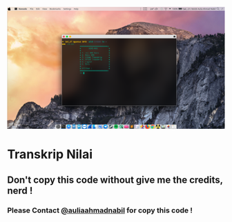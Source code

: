 ![SreenShot](https://github.com/BrondoL/TranskripNilai/blob/master/ScreenShot/Screenshot.png)

# Transkrip Nilai


## Don't copy this code without give me the credits, nerd !

### Please Contact [@auliaahmadnabil](https://www.instagram.com/auliaahmadnabil/) for copy this code !
